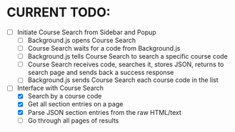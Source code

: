 # CURRENT TODO:

- [ ] Initiate Course Search from Sidebar and Popup
  - [ ] Background.js opens Course Search
  - [ ] Course Search waits for a code from Background.js
  - [ ] Background.js tells Course Search to search a specific course code
  - [ ] Course Search receives code, searches it, stores JSON, returns to search page and sends back a success response
  - [ ] Background.js sends Course Search each course code in the list

- [ ] Interface with Course Search
  - [X] Search by a course code
  - [X] Get all section entries on a page
  - [X] Parse JSON section entries from the raw HTML/text
  - [ ] Go through all pages of results
